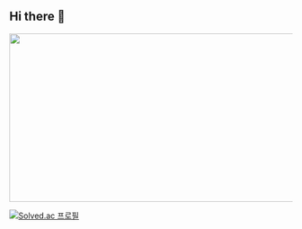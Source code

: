 ## Hi there 👋
<a href="https://www.solve-nyang.com"><img src="https://api.solve-nyang.com/compose/gimal_gosa" width="600" height="300"/></a>
<!--
**gimalgosa0514/gimalgosa0514** is a ✨ _special_ ✨ repository because its `README.md` (this file) appears on your GitHub profile.

Here are some ideas to get you started:

- 🔭 I’m currently working on ...
- 🌱 I’m currently learning ...
- 👯 I’m looking to collaborate on ...
- 🤔 I’m looking for help with ...
- 💬 Ask me about ...
- 📫 How to reach me: ...
- 😄 Pronouns: ...
- ⚡ Fun fact: ...
-->

[![Solved.ac
프로필](http://mazassumnida.wtf/api/v2/generate_badge?boj={gimal_gosa})](https://solved.ac/{handle})

